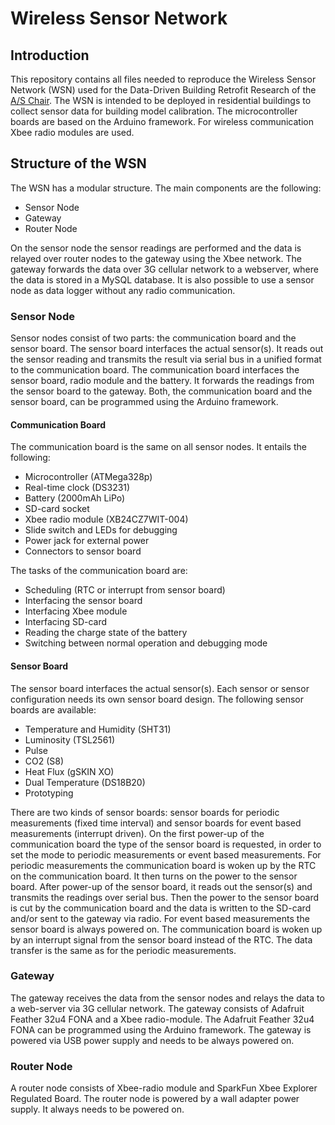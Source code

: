 # Wireless Sensor Network

## Introduction
This repository contains all files needed to reproduce the Wireless Sensor Network (WSN) used for the Data-Driven Building Retrofit Research of the [A/S Chair](http://www.systems.arch.ethz.ch/). 
The WSN is intended to be deployed in residential buildings to collect sensor data for building model calibration. The microcontroller boards are based on the Arduino framework. For wireless communication Xbee radio modules are used.

## Structure of the WSN
The WSN has a modular structure. The main components are the following:
* Sensor Node
* Gateway
* Router Node

On the sensor node the sensor readings are performed and the data is relayed over router nodes to the gateway using the Xbee network. The gateway forwards the data over 3G cellular network to a webserver, where the data is stored in a MySQL database. It is also possible to use a sensor node as data logger without any radio communication.

### Sensor Node
Sensor nodes consist of two parts: the communication board and the sensor board. The sensor board interfaces the actual sensor(s). It reads out the sensor reading and transmits the result via serial bus in a unified format to the communication board. The communication board interfaces the sensor board, radio module and the battery. It forwards the readings from the sensor board to the gateway. Both, the communication board and the sensor board, can be programmed using the Arduino framework.

#### Communication Board
The communication board is the same on all sensor nodes. It entails the following:
* Microcontroller (ATMega328p)
* Real-time clock (DS3231)
* Battery (2000mAh LiPo)
* SD-card socket
* Xbee radio module (XB24CZ7WIT-004)
* Slide switch and LEDs for debugging
* Power jack for external power
* Connectors to sensor board

The tasks of the communication board are:
* Scheduling (RTC or interrupt from sensor board)
* Interfacing the sensor board
* Interfacing Xbee module
* Interfacing SD-card
* Reading the charge state of the battery
* Switching between normal operation and debugging mode

#### Sensor Board
The sensor board interfaces the actual sensor(s). Each sensor or sensor configuration needs its own sensor board design.
The following sensor boards are available:
* Temperature and Humidity (SHT31)
* Luminosity (TSL2561)
* Pulse
* CO2 (S8)
* Heat Flux (gSKIN XO)
* Dual Temperature (DS18B20)
* Prototyping

There are two kinds of sensor boards: sensor boards for periodic measurements (fixed time interval) and sensor boards for event based measurements (interrupt driven). On the first power-up of the communication board the type of the sensor board is requested, in order to set the mode to periodic measurements or event based measurements. For periodic measurements the communication board is woken up by the RTC on the communication board. It then turns on the power to the sensor board. After power-up of the sensor board, it reads out the sensor(s) and transmits the readings over serial bus. Then the power to the sensor board is cut by the communication board and the data is written to the SD-card and/or sent to the gateway via radio.
For event based measurements the sensor board is always powered on. The communication board is woken up by an interrupt signal from the sensor board instead of the RTC. The data transfer is the same as for the periodic measurements. 

### Gateway
The gateway receives the data from the sensor nodes and relays the data to a web-server via 3G cellular network. The gateway consists of Adafruit Feather 32u4 FONA and a Xbee radio-module. The Adafruit Feather 32u4 FONA can be programmed using the Arduino framework. The gateway is powered via USB power supply and needs to be always powered on.

### Router Node
A router node consists of Xbee-radio module and SparkFun Xbee Explorer Regulated Board. The router node is powered by a wall adapter power supply. It always needs to be powered on.



